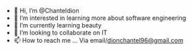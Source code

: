 - 👋 Hi, I’m @Chanteldion
- 👀 I’m interested in learning more about software engineering 
- 🌱 I’m currently learning beauty 
- 💞️ I’m looking to collaborate on IT
- 📫 How to reach me ...
Via email/dionchantel96@gmail.com
<!---
Chanteldion/Chanteldion is a ✨ special ✨ repository because its `README.md` (this file) appears on your GitHub profile.
You can click the Preview link to take a look at your changes.
--->
